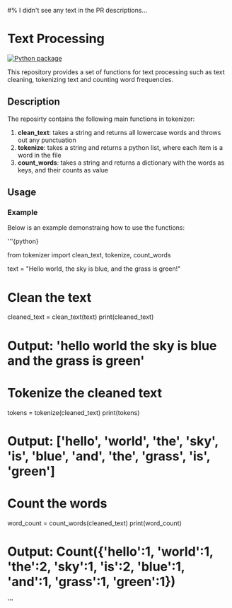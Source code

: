 #% I didn't see any text in the PR descriptions... 

# Text Processing

[![Python package](https://github.com/BrianBlancato/bab3fq_DS5111su24_lab_01/actions/workflows/validations.yml/badge.svg)](https://github.com/BrianBlancato/bab3fq_DS5111su24_lab_01/actions/workflows/validations.yml)

This repository provides a set of functions for text processing such as text cleaning, tokenizing text and counting word frequencies.

## Description

The reposirty contains the following main functions in tokenizer:
1. **clean_text**: takes a string and returns all lowercase words and throws out any punctuation
2. **tokenize**: takes a string and returns a python list, where each item is a word in the file
3. **count_words**: takes a string and returns a dictionary with the words as keys, and their counts as value

## Usage

### Example
Below is an example demonstraing how to use the functions:

'''{python}

from tokenizer import clean_text, tokenize, count_words

text = "Hello world, the sky is blue, and the grass is green!"

# Clean the text
cleaned_text = clean_text(text)
print(cleaned_text)
# Output: 'hello world the sky is blue and the grass is green'  
  
# Tokenize the cleaned text
tokens = tokenize(cleaned_text)
print(tokens)
# Output: ['hello', 'world', 'the', 'sky', 'is', 'blue', 'and', 'the', 'grass', 'is', 'green']
  
# Count the words  
word_count = count_words(cleaned_text)
print(word_count)
# Output: Count({'hello':1, 'world':1, 'the':2, 'sky':1, 'is':2, 'blue':1, 'and':1, 'grass':1, 'green':1})
'''
